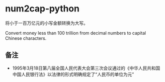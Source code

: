 num2cap-python
==============

将小于一百万亿元的小写金额转换为大写。

Convert money less than 100 trillion from decimal numbers to capital Chinese characters.

备注
----
* 1995年3月18日第八届全国人民代表大会第三次会议通过的《中华人民共和国中国人民银行法》以法律的形式明确规定了“人民币的单位为元”
